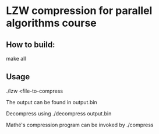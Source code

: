 LZW compression for parallel algorithms course
===============================================

How to build: 
-------------
make all

Usage
------
./lzw <file-to-compress

The output can be found in output.bin

Decompress using 
./decompress output.bin

Mathé's compression program can be invoked by
./compress
